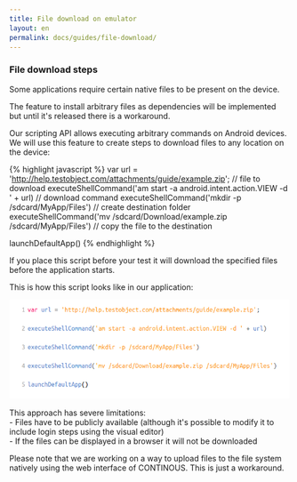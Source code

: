 ```yaml
---
title: File download on emulator
layout: en
permalink: docs/guides/file-download/
---
```


<h3>File download steps</h3>
<p>Some applications require certain native files to be present on the device.</p>
<p>The feature to install arbitrary files as dependencies will be implemented but until it's released there is a workaround.</p>
<p>
Our scripting API allows executing arbitrary commands on Android devices. We will use this feature to create steps to download files to any location on the device:

{% highlight javascript %} 
var url = 'http://help.testobject.com/attachments/guide/example.zip'; // file to download
executeShellCommand('am start -a android.intent.action.VIEW -d ' + url) // download command
executeShellCommand('mkdir -p /sdcard/MyApp/Files') // create destination folder
executeShellCommand('mv /sdcard/Download/example.zip /sdcard/MyApp/Files') // copy the file to the destination

launchDefaultApp()
{% endhighlight %}
</p>

<p>
If you place this script before your test it will download the specified files before the application starts.
</p>
<p>This is how this script looks like in our application:</p>
<img src="/img/guides/file-download.png" />
<p>
This approach has severe limitations:<br>
- Files have to be publicly available (although it's possible to modify it to include login steps using the visual editor)<br>
- If the files can be displayed in a browser it will not be downloaded<br>
</p>
<p>Please note that we are working on a way to upload files to the file system natively using the web interface of CONTINOUS. This is just a workaround.</p>

